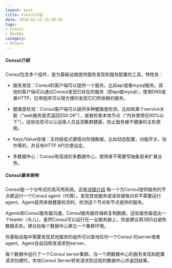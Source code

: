 ```yaml
---
layout: post
title: Consul介绍
date: 2018-03-15 15:38:45
tags:
- Consul
- DevOps
category:
- Others
---
```

##### Consul介绍

Consul包含多个组件，是为基础设施提供服务发现和服务配置的工具。特性有：

* 服务发现：Consul的客户端可以提供一个服务，比如api或者mysql服务。其他的客户端可以通过Consul发现已存在的服务（即api或mysql）。使用DNS或者HTTP，应用程序可以很方便的发现它们所依赖的服务。

* 健康度检测：Consul客户端可以提供多种健康度检测，比如和某个service关联（“web服务是否返回200 OK”），或者检查本地节点（“内存使用在90%以下”）。这些信息可以让运维人员监测集群健康，防止服务被不健康的主机使用。

* Keyc/Value存储：支持层级式键值对存储数据，比如动态配置，功能开关，协作等的，并且有HTTP API方便设定。

* 多数据中心：Consul有现成的多数据中心，使用者不需要写抽象层来扩展业务。

##### Consul基本架构

Consul是一个分布式的高可用系统。这是[详细介绍](https://www.consul.io/docs/internals/architecture.html)
每一个为Consul提供服务的节点都运行一个Consul agent（代理）。发现其他服务或读存键值对并不需要运行agent。Agent是用来做健康检测的，检测这个节点和节点提供的服务。

Agents和Consul服务器沟通，Consul服务器存储和复制数据。这些服务器选出一个leader（头儿）。虽然Consul可以运行在一台服务器上，但是建议用3到5台避免数据丢失。建议给每个数据中心建立一个集群环境。

你基础设施中需要发现其他服务的组件可以查询任何一个Consul 的server或者agent。Agent会自动转发请求到server。

每个数据中运行了一个Consul server集群。当一个跨数据中心的服务发现和配置请求创建时，本地Consul Server转发请求到远程的数据中心并返回结果。
